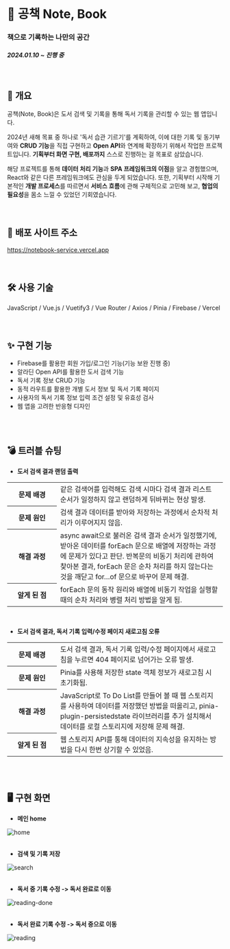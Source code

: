 # 📕 공책 Note, Book
### 책으로 기록하는 나만의 공간
##### 2024.01.10 ~ 진행 중
<br>

## 📃 개요
공책(Note, Book)은 도서 검색 및 기록을 통해 독서 기록을 관리할 수 있는 웹 앱입니다.

2024년 새해 목표 중 하나로 '독서 습관 기르기'를 계획하여, 이에 대한 기록 및 동기부여와 **CRUD 기능**을 직접 구현하고 **Open API**와 연계해 확장하기 위해서 작업한 프로젝트입니다. **기획부터 화면 구현, 배포까지** 스스로 진행하는 걸 목표로 삼았습니다.

해당 프로젝트를 통해 **데이터 처리 기능**과 **SPA 프레임워크의 이점**을 알고 경험했으며, React와 같은 다른 프레임워크에도 관심을 두게 되었습니다. 또한, 기획부터 시작해 기본적인 **개발 프로세스**를 따르면서 **서비스 흐름**에 관해 구체적으로 고민해 보고, **협업의 필요성**을 몸소 느낄 수 있었던 기회였습니다.
<br>
<br>
<br>
## 🔎 배포 사이트 주소
https://notebook-service.vercel.app
<br>
<br>
<br>
## 🛠 사용 기술
JavaScript / Vue.js / Vuetify3 / Vue Router / Axios / Pinia / Firebase / Vercel
<br>
<br>
<br>
## ✨ 구현 기능
- Firebase를 활용한 회원 가입/로그인 기능(기능 보완 진행 중)
- 알라딘 Open API를 활용한 도서 검색 기능
- 독서 기록 정보 CRUD 기능
- 동적 라우트를 활용한 개별 도서 정보 및 독서 기록 페이지
- 사용자의 독서 기록 정보 입력 조건 설정 및 유효성 검사
- 웹 앱을 고려한 반응형 디자인
<br>
<br>

## 💣 트러블 슈팅
- **도서 검색 결과 랜덤 출력**

<table>
  <tr>
    <th width="100">문제 배경</th>
    <td>같은 검색어를 입력해도 검색 시마다 검색 결과 리스트 순서가 일정하지 않고 랜덤하게 뒤바뀌는 현상 발생.</td>
  </tr>
  <tr>
    <th>문제 원인</th>
    <td>검색 결과 데이터를 받아와 저장하는 과정에서 순차적 처리가 이루어지지 않음.</td>
  </tr>
  <tr>
    <th>해결 과정</th>
    <td>async await으로 불러온 검색 결과 순서가 일정했기에, 받아온 데이터를 forEach 문으로 배열에 저장하는 과정에 문제가 있다고 판단. 반복문의 비동기 처리에 관하여 찾아본 결과, forEach 문은 순차 처리를 하지 않는다는 것을 깨닫고 for…of 문으로 바꾸어 문제 해결.</td>
  </tr>
  <tr>
    <th>알게 된 점</th>
    <td>forEach 문의 동작 원리와 배열에 비동기 작업을 실행할 때의 순차 처리와 병렬 처리 방법을 알게 됨.</td>
  </tr>
</table>
<br>

- **도서 검색 결과, 독서 기록 입력/수정 페이지 새로고침 오류**
<table>
  <tr>
    <th width="100">문제 배경</th>
    <td>도서 검색 결과, 독서 기록 입력/수정 페이지에서 새로고침을 누르면 404 페이지로 넘어가는 오류 발생.</td>
  </tr>
  <tr>
    <th>문제 원인</th>
    <td>Pinia를 사용해 저장한 state 객체 정보가 새로고침 시 초기화됨.</td>
  </tr>
  <tr>
    <th>해결 과정</th>
    <td>JavaScript로 To Do List를 만들어 볼 때 웹 스토리지를 사용하여 데이터를 저장했던 방법을 떠올리고, pinia-plugin-persistedstate 라이브러리를 추가 설치해서 데이터를 로컬 스토리지에 저장해 문제 해결.</td>
  </tr>
  <tr>
    <th>알게 된 점</th>
    <td>웹 스토리지 API를 통해 데이터의 지속성을 유지하는 방법을 다시 한번 상기할 수 있었음.</td>
  </tr>
</table>
<br>
<br>

## 🖥 구현 화면
- **메인 home**

![home](https://github.com/spaceyoung/notebook/assets/154400292/9ea21faf-7f21-44d6-98ac-66eea7b83ff4)
<br>
<br>
- **검색 및 기록 저장**

![search](https://github.com/spaceyoung/notebook/assets/154400292/c580a146-3626-4183-88db-17d39ce1a632)
<br>
<br>
- **독서 중 기록 수정 -> 독서 완료로 이동**

![reading-done](https://github.com/spaceyoung/notebook/assets/154400292/db1eb6bb-3cb6-4ab6-9f2b-105b9753df49)
<br>
<br>
- **독서 완료 기록 수정 -> 독서 중으로 이동**

![reading](https://github.com/spaceyoung/notebook/assets/154400292/e138cd9b-3c96-4b15-a82d-a7065f5926bd)

